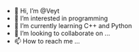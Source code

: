 - 👋 Hi, I’m @Veyt
- 👀 I’m interested in programming
- 🌱 I’m currently learning C++ and Python
- 💞️ I’m looking to collaborate on ...
- 📫 How to reach me ...

<!---
Veyt/Veyt is a ✨ special ✨ repository because its `README.md` (this file) appears on your GitHub profile.
You can click the Preview link to take a look at your changes.
--->
